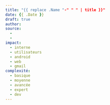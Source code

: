 ```yaml
---
title: "{{ replace .Name "-" " " | title }}"
date: {{ .Date }}
draft: true
author: 
source:
  -
  -
impact:
  - interne
  - utilisateurs
  - android
  - web
  - gmail
complexité:
  - basique
  - moyenne
  - avancée
  - expert
  - dev
---
```


